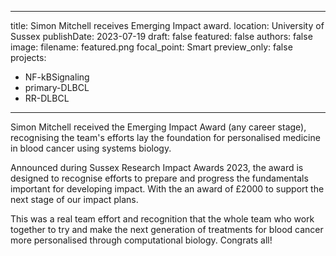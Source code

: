   ---
title: Simon Mitchell receives Emerging Impact award.
location: University of Sussex
publishDate: 2023-07-19
draft: false
featured: false
authors: false
image:
  filename: featured.png
  focal_point: Smart
  preview_only: false
projects:
  - NF-kBSignaling
  - primary-DLBCL
  - RR-DLBCL
---

Simon Mitchell received the Emerging Impact Award (any career stage), recognising the team's efforts lay the foundation for personalised medicine in blood cancer using systems biology.

Announced during Sussex Research Impact Awards 2023, the award is designed to recognise efforts to prepare and progress the fundamentals important for developing impact. With the an award of £2000 to support the next stage of our impact plans.

This was a real team effort and recognition that the whole team who work together to try and make the next generation of treatments for blood cancer more personalised through computational biology. Congrats all!
